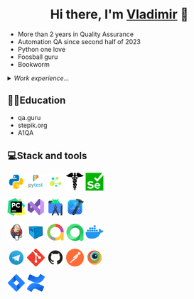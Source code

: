 ### <h1 align="center">Hi there, I'm <a href="https://github.com/A-d-am/" target="_blank">Vladimir</a> 👋</h1>


- More than 2 years in Quality Assurance 
- Automation QA since second half of 2023
- Python one love 
- Foosball guru 
- Bookworm 



<details>
    <summary><i>Work experience...</i></summary>
<!-- Additional Work experience section -->
<!-- <summary>Work experience</summary> -->  
    
```mermaid
gantt
    title Work experience (last update 17.10.2023) 
    dateFormat YYYY-MM
     section Company
    Yandex       :done, 2022-01, 2022-02
    Blogman  :done, 2022-02, 2022-04
    LiteFinance         :active, 2022-05, 2023-10
    section Position
        Assessor :done, 2022-01, 2022-02
        QA iOS    :done, 2022-02, 2022-04
        Full stack QA :active, 2022-05, 2023-10
```
</details>
            
    

## 👨‍🎓Education
* qa.guru
* stepik.org
* A1QA    



## 💻Stack and tools

<code><img src="images/logo/python.svg" width="40" height="40"  alt="A-d-am" title="Python"></code>
<code><img src="images/logo/pytest.png" width="40" height="40"  alt="A-d-am" title="PyTest"></code>
<code><img src="images/logo/selene.png" width="40" height="40"  alt="A-d-am" title="Selene"></code>
<code><img src="images/logo/request.png" width="40" height="40"  alt="A-d-am" title="Request"></code>
<code><img src="images/logo/webdriver4.png" width="40" height="40"  alt="A-d-am" title="Selenium WebDriver"></code>



<code><img src="images/logo/pycharm.png" width="40" height="40"  alt="A-d-am" title="PyCharm"></code>
<code><img src="images/logo/VStudio.svg" width="40" height="40"  alt="A-d-am" title="Visual Studio"></code>
<code><img src="images/logo/android_studio.png" width="40" height="40"  alt="A-d-am" title="Android Studio"></code>
<code><img src="images/logo/xcode.png" width="40" height="40"  alt="A-d-am" title="Xcode"></code>


<code><img src="images/logo/Jenkins.svg" width="40" height="40"  alt="A-d-am" title="Jenkins"></code>
<code><img src="images/logo/Selenoid.svg" width="40" height="40"  alt="A-d-am" title="Selenoid"></code>
<code><img src="images/logo/Allure_new.png" width="40" height="40"  alt="A-d-am" title="Allure Report"></code>
<code><img src="images/logo/allure_testops.png" width="40" height="40"  alt="A-d-am" title="Allure TestOps"></code>
<code><img src="images/logo/docker.png" width="40" height="40"  alt="A-d-am" title="Docker"></code>

<code><img src="images/logo/Telegram.svg" width="40" height="40"  alt="A-d-am" title="Telegram Bot"></code>
<code><img src="images/logo/Git.svg" width="40" height="40" alt="A-d-am" title="Git"></code>
<code><img src="images/logo/GitHub.svg" width="40" height="40"  alt="A-d-am" title="Github"></code>
<code><img src="images/logo/Postman.svg" width="40" height="40" alt="A-d-am" title="Postman"></code> 
<code><img src="images/logo/Browserstack.svg" width="40" height="40"  alt="A-d-am" title="BrowserStack"></code>

<code><img src="images/logo/Jira.svg" width="40" height="40"  alt="A-d-am" title="Jira"></code>
<code><img src="images/logo/confluence.png" width="40" height="40"  alt="A-d-am" title="Confluence"></code>

      
